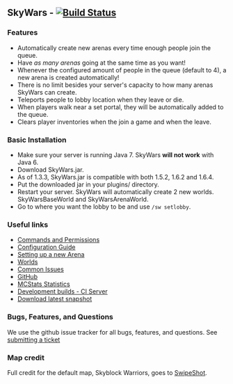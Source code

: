 SkyWars - [![Build Status](https://travis-ci.org/SkyWars/SkyWars.png?branch=master)](https://travis-ci.org/SkyWars/SkyWars)
---
### Features
* Automatically create new arenas every time enough people join the queue.
* Have *as many arenas* going at the same time as you want!
 * Whenever the configured amount of people in the queue (default to 4), a new arena is created automatically!
 * There is no limit besides your server's capacity to how many arenas SkyWars can create.
* Teleports people to lobby location when they leave or die.
* When players walk near a set portal, they will be automatically added to the queue.
* Clears player inventories when the join a game and when the leave.

### Basic Installation
* Make sure your server is running Java 7. SkyWars **will not work** with Java 6.
* Download SkyWars.jar.
 * As of 1.3.3, SkyWars.jar is compatible with both 1.5.2, 1.6.2 and 1.6.4.
* Put the downloaded jar in your plugins/ directory.
* Restart your server. SkyWars will automatically create 2 new worlds. SkyWarsBaseWorld and SkyWarsArenaWorld.
* Go to where you want the lobby to be and use `/sw setlobby`.

### Useful links
* [Commands and Permissions](https://github.com/SkyWars/SkyWars/wiki/Commands-and-Permissions)
* [Configuration Guide](https://github.com/SkyWars/SkyWars/wiki/Configuration)
* [Setting up a new Arena](https://github.com/SkyWars/SkyWars/wiki/Setting-up-a-new-arena)
* [Worlds](https://github.com/SkyWars/SkyWars/wiki/Worlds)
* [Common Issues](https://github.com/SkyWars/SkyWars/wiki/Common-Issues)
* [GitHub](https://github.com/SkyWars/SkyWars)
* [MCStats Statistics](http://mcstats.org/plugin/SkyWars)
* [Development builds - CI Server](http://ci.nlmc.pw/project.html?guest=1&projectId=SkyWarsParent)
* [Download latest snapshot](http://ci.nlmc.pw/guestAuth/repository/download/SkyWarsParent_SkyWars_MainBuild/.lastSuccessful/SkyWars.jar)

### Bugs, Features, and Questions
We use the github issue tracker for all bugs, features, and questions.
See [submitting a ticket](https://github.com/SkyWars/SkyWars/wiki/Submitting-a-ticket)

### Map credit
Full credit for the default map, Skyblock Warriors, goes to [SwipeShot](http://www.youtube.com/user/SwipeShot).
